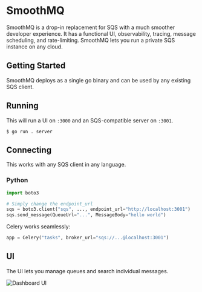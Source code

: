 # SmoothMQ

SmoothMQ is a drop-in replacement for SQS with a much smoother developer experience.
It has a functional UI, observability, tracing, message scheduling, and rate-limiting.
SmoothMQ lets you run a private SQS instance on any cloud.

<!-- A drop-in replacement for SQS designed for great developer experience and efficiency. -->

## Getting Started

SmoothMQ deploys as a single go binary and can be used by any existing SQS client.

## Running

This will run a UI on `:3000` and an SQS-compatible server on `:3001`.

```
$ go run . server
```

## Connecting

This works with any SQS client in any language.

### Python

``` py
import boto3

# Simply change the endpoint_url
sqs = boto3.client("sqs", ..., endpoint_url="http://localhost:3001")
sqs.send_message(QueueUrl="...", MessageBody="hello world")
```

Celery works seamlessly:

``` py
app = Celery("tasks", broker_url="sqs://...@localhost:3001")
```

## UI

The UI lets you manage queues and search individual messages.

![Dashboard UI](docs/queue.gif)
